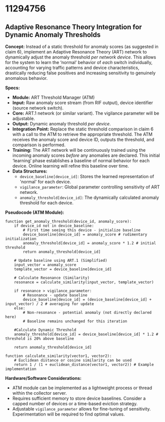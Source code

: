 # 11294756

## Adaptive Resonance Theory Integration for Dynamic Anomaly Thresholds

**Concept:**  Instead of a static threshold for anomaly scores (as suggested in claim 6), implement an Adaptive Resonance Theory (ART) network to dynamically adjust the anomaly threshold *per network device*.  This allows for the system to learn the ‘normal’ behavior of *each* switch individually, accounting for varying traffic patterns and device characteristics, drastically reducing false positives and increasing sensitivity to genuinely anomalous behavior.

**Specs:**

*   **Module:** ART Threshold Manager (ATM)
*   **Input:** Raw anomaly score stream (from RIF output), device identifier (source network switch).
*   **Core:** ART.1 network (or similar variant).  The vigilance parameter will be adjustable.
*   **Output:**  Dynamic anomaly threshold *per device*.
*   **Integration Point:**  Replace the static threshold comparison in claim 6 with a call to the ATM to retrieve the appropriate threshold.  The ATM receives the anomaly score and device ID, outputs the threshold, and comparison is performed.
*   **Training:**  The ART network will be continuously trained using the incoming anomaly scores *before* any anomalies are declared. This initial ‘learning’ phase establishes a baseline of normal behavior for each device. Online learning will refine this baseline over time.
*   **Data Structures:**
    *   `device_baseline[device_id]`: Stores the learned representation of 'normal' for each device.
    *   `vigilance_parameter`: Global parameter controlling sensitivity of ART network.
    *   `anomaly_threshold[device_id]`:  The dynamically calculated anomaly threshold for each device.

**Pseudocode (ATM Module):**

```pseudocode
function get_anomaly_threshold(device_id, anomaly_score):
    if device_id not in device_baseline:
        # First time seeing this device - initialize baseline
        device_baseline[device_id] = anomaly_score # rudimentary initialization
        anomaly_threshold[device_id] = anomaly_score * 1.2 # initial threshold
        return anomaly_threshold[device_id]

    # Update baseline using ART.1 (Simplified)
    input_vector = anomaly_score
    template_vector = device_baseline[device_id]

    # Calculate Resonance (Similarity)
    resonance = calculate_similarity(input_vector, template_vector)

    if resonance > vigilance_parameter:
        # Resonance - update baseline
        device_baseline[device_id] = (device_baseline[device_id] + input_vector) / 2 # averaging for update
    else:
        # Non-resonance - potential anomaly (not directly declared here)
        # Baseline remains unchanged for this iteration

    #Calculate Dynamic Threshold
    anomaly_threshold[device_id] = device_baseline[device_id] * 1.2 # threshold is 20% above baseline

    return anomaly_threshold[device_id]

function calculate_similarity(vector1, vector2):
    # Euclidean distance or cosine similarity can be used
    return 1 / (1 + euclidean_distance(vector1, vector2)) # Example implementation

```

**Hardware/Software Considerations:**

*   ATM module can be implemented as a lightweight process or thread within the collector server.
*   Requires sufficient memory to store device baselines.  Consider a capped number of devices or a time-based eviction strategy.
*   Adjustable `vigilance_parameter` allows for fine-tuning of sensitivity.  Experimentation will be required to find optimal values.
